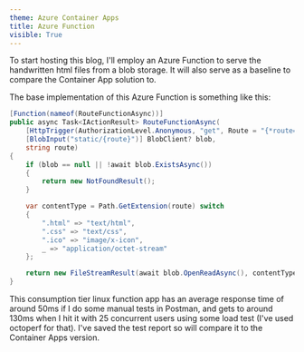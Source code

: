 ```yaml
---
theme: Azure Container Apps
title: Azure Function
visible: True
---
```


To start hosting this blog, I'll employ an Azure Function to serve the handwritten html files from a blob storage. It will also serve as a baseline to compare the Container App solution to.

The base implementation of this Azure Function is something like this:

```csharp
[Function(nameof(RouteFunctionAsync))]
public async Task<IActionResult> RouteFunctionAsync(
    [HttpTrigger(AuthorizationLevel.Anonymous, "get", Route = "{*route=index.html}")] HttpRequest req,
    [BlobInput("static/{route}")] BlobClient? blob,
    string route)
{
    if (blob == null || !await blob.ExistsAsync())
    {
        return new NotFoundResult();
    }

    var contentType = Path.GetExtension(route) switch
    {
        ".html" => "text/html",
        ".css" => "text/css",
        ".ico" => "image/x-icon",
        _ => "application/octet-stream"
    };

    return new FileStreamResult(await blob.OpenReadAsync(), contentType);
}
```
This consumption tier linux function app has an average response time of around 50ms if I do some manual tests in Postman, and gets to around 130ms when I hit it with 25 concurrent users using some load test (I've used octoperf for that). I've saved the test report so will compare it to the Container Apps version.
